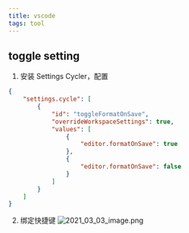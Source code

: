 ```yaml
---
title: vscode
tags: tool
---
```

## toggle setting
1. 安装 Settings Cycler，配置
```json
{
    "settings.cycle": [
        {
            "id": "toggleFormatOnSave",
            "overrideWorkspaceSettings": true,
            "values": [
                {
                    "editor.formatOnSave": true
                },
                {
                    "editor.formatOnSave": false
                }
            ]
        }
    ]
}
```
2. 绑定快捷键
![2021_03_03_image.png](https://cdn.logseq.com/%2F05d785aa-66bd-428c-b16a-3986a54f2e3d767ff98d-8c16-4be3-aefd-26a3d480a5612021_03_03_image.png?Expires=4768348048&Signature=cqGzB4u9jKnFJH0r0r2hERLK-CCoNdb6k5y0q-l-cl8MqXr6f-HtYnD89SaV83MC0lgTNmwWVc~IiogY4SxFYeNeaueK462T7FSxGHLj9KmlGcMZxze~veamHrXJQidofGUts7PyDMucpYj6f4jM3onYh~WxkhAsAzovnMOEGsKB9WvkR5omUFHq~gaCyKLXBzfb1gtsT93PcJyYrbSvBpSG2Q4a-R4RikHwZoEz-bLu0AM2skgBEvcvUfjnSn1Ffe8jRWwJ6nGFK7Bjr6Bgrfzg1QHizSSUKtzdbPSY~IzH33M4JHgcThjDMUqhtmRVxV6d6bYDdWGao~l09P3HLQ__&Key-Pair-Id=APKAJE5CCD6X7MP6PTEA)
